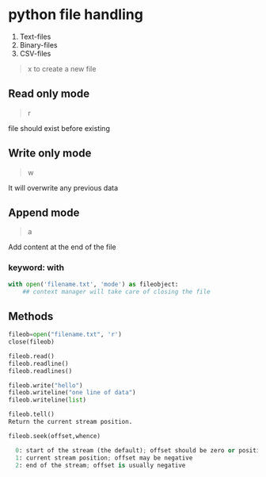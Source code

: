 # python file handling

1. Text-files
2. Binary-files
3. CSV-files

> x to create a new file

## Read only mode

> r

file should exist before existing

## Write only mode

> w

It will overwrite any previous data

## Append mode

> a

Add content at the end of the file

### keyword: with

```python
with open('filename.txt', 'mode') as fileobject:
    ## context manager will take care of closing the file
```

## Methods

```python
fileob=open("filename.txt", 'r')
close(fileob)

fileob.read()
fileob.readline()
fileob.readlines()

fileob.write("hello")
fileob.writeline("one line of data")
fileob.writeline(list)

fileob.tell()
Return the current stream position.

fileob.seek(offset,whence)

  0: start of the stream (the default); offset should be zero or positive
  1: current stream position; offset may be negative
  2: end of the stream; offset is usually negative



```